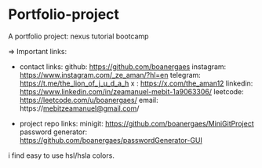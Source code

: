 # Portfolio-project
A portfolio project: nexus tutorial bootcamp 

=> Important links:

- contact links:
    github: https://github.com/boanergaes
    instagram: https://www.instagram.com/_ze_aman/?hl=en
    telegram: https://t.me/the_lion_of_j_u_d_a_h
    x : https://x.com/the_aman12
    linkedin: https://www.linkedin.com/in/zeamanuel-mebit-1a9063306/
    leetcode: https://leetcode.com/u/boanergaes/
    email: https://mebitzeamanuel@gmail.com/

- project repo links:
    minigit: https://github.com/boanergaes/MiniGitProject
    password generator: https://github.com/boanergaes/passwordGenerator-GUI    



i find easy to use hsl/hsla colors.